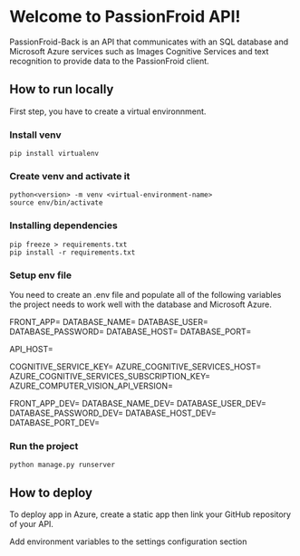 # Welcome to PassionFroid API!

PassionFroid-Back is an API that communicates with an SQL database and Microsoft Azure services such as Images Cognitive Services and text recognition to provide data to the PassionFroid client.

## How to run locally
First step, you have to create a virtual environnment.

### Install venv
    pip install virtualenv
    
### Create venv and activate it
    python<version> -m venv <virtual-environment-name>
    source env/bin/activate

### Installing dependencies

    pip freeze > requirements.txt
    pip install -r requirements.txt
    
### Setup env file
You need to create an .env file and populate all of the following variables the project needs to work well with the database and Microsoft Azure.

FRONT_APP=
DATABASE_NAME=
DATABASE_USER=
DATABASE_PASSWORD=
DATABASE_HOST=
DATABASE_PORT=

API_HOST=

COGNITIVE_SERVICE_KEY=
AZURE_COGNITIVE_SERVICES_HOST=
AZURE_COGNITIVE_SERVICES_SUBSCRIPTION_KEY=
AZURE_COMPUTER_VISION_API_VERSION=

FRONT_APP_DEV=
DATABASE_NAME_DEV=
DATABASE_USER_DEV=
DATABASE_PASSWORD_DEV=
DATABASE_HOST_DEV=
DATABASE_PORT_DEV=

### Run the project
    python manage.py runserver

## How to deploy

To deploy app in Azure, create a static app then link your GitHub repository of your API.

Add environment variables to the settings configuration section